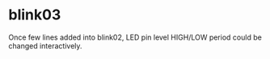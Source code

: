 # blink03
Once few lines added into blink02, LED pin level HIGH/LOW period could be changed interactively.
